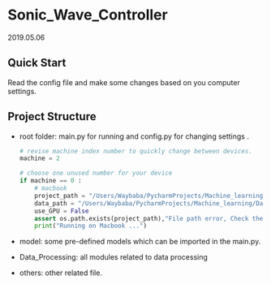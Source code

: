 # Sonic_Wave_Controller

2019.05.06

## Quick Start

Read the config file and make some changes based on you computer settings.

## Project Structure

- root folder: main.py for running and config.py for changing settings .

  ```python
  # revise machine index number to quickly change between devices.
  machine = 2
  ```

  ```python
  # choose one unused number for your device
  if machine == 0 :
      # macbook
      project_path = "/Users/Waybaba/PycharmProjects/Machine_learning/MyProject/"
      data_path = "/Users/Waybaba/PycharmProjects/Machine_learning/Date_and_Else/variables/"
      use_GPU = False
      assert os.path.exists(project_path),"File path error, Check the config file !!!"
      print("Running on Macbook ...")
  ```

- model: some pre-defined models which can be imported in the main.py.

- Data_Processing: all modules related to data processing

- others: other related file.

